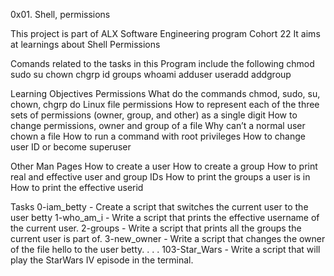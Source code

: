 0x01. Shell, permissions

This project is part of ALX Software Engineering program Cohort 22
It aims at learnings about Shell Permissions

Comands related to the tasks in this Program include the following
chmod
sudo
su
chown
chgrp
id
groups
whoami
adduser
useradd
addgroup

Learning Objectives
Permissions
What do the commands chmod, sudo, su, chown, chgrp do
Linux file permissions
How to represent each of the three sets of permissions (owner, group, and other) as a single digit
How to change permissions, owner and group of a file
Why can’t a normal user chown a file
How to run a command with root privileges
How to change user ID or become superuser

Other Man Pages
How to create a user
How to create a group
How to print real and effective user and group IDs
How to print the groups a user is in
How to print the effective userid

Tasks
0-iam_betty - Create a script that switches the current user to the user betty
1-who_am_i - Write a script that prints the effective username of the current user.
2-groups - Write a script that prints all the groups the current user is part of.
3-new_owner - Write a script that changes the owner of the file hello to the user betty.
.
.
.
103-Star_Wars - Write a script that will play the StarWars IV episode in the terminal.
